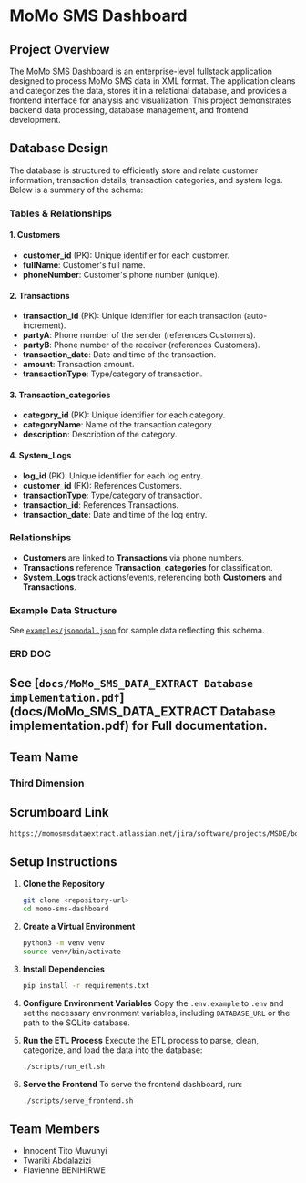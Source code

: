 # MoMo SMS Dashboard

## Project Overview
The MoMo SMS Dashboard is an enterprise-level fullstack application designed to process MoMo SMS data in XML format. The application cleans and categorizes the data, stores it in a relational database, and provides a frontend interface for analysis and visualization. This project demonstrates backend data processing, database management, and frontend development.

## Database Design

The database is structured to efficiently store and relate customer information, transaction details, transaction categories, and system logs. Below is a summary of the schema:

### Tables & Relationships

#### 1. Customers
- **customer_id** (PK): Unique identifier for each customer.
- **fullName**: Customer's full name.
- **phoneNumber**: Customer's phone number (unique).

#### 2. Transactions
- **transaction_id** (PK): Unique identifier for each transaction (auto-increment).
- **partyA**: Phone number of the sender (references Customers).
- **partyB**: Phone number of the receiver (references Customers).
- **transaction_date**: Date and time of the transaction.
- **amount**: Transaction amount.
- **transactionType**: Type/category of transaction.

#### 3. Transaction_categories
- **category_id** (PK): Unique identifier for each category.
- **categoryName**: Name of the transaction category.
- **description**: Description of the category.

#### 4. System_Logs
- **log_id** (PK): Unique identifier for each log entry.
- **customer_id** (FK): References Customers.
- **transactionType**: Type/category of transaction.
- **transaction_id**: References Transactions.
- **transaction_date**: Date and time of the log entry.

### Relationships
- **Customers** are linked to **Transactions** via phone numbers.
- **Transactions** reference **Transaction_categories** for classification.
- **System_Logs** track actions/events, referencing both **Customers** and **Transactions**.

### Example Data Structure

See [`examples/jsomodal.json`](examples/jsomodal.json) for sample data reflecting this schema.


### ERD DOC

See [`docs/MoMo_SMS_DATA_EXTRACT Database implementation.pdf`](docs/MoMo_SMS_DATA_EXTRACT Database implementation.pdf) for Full documentation.
---

## Team Name
### Third Dimension

## Scrumboard Link
```bash
https://momosmsdataextract.atlassian.net/jira/software/projects/MSDE/boards/1/backlog?atlOrigin=eyJpIjoiZjk2YjQwNDE1Nzk4NGUyYzgyZTA3MjFmMTdmOWE0OWYiLCJwIjoiaiJ9
```

## Setup Instructions
1. **Clone the Repository**
   ```bash
   git clone <repository-url>
   cd momo-sms-dashboard
   ```

2. **Create a Virtual Environment**
   ```bash
   python3 -m venv venv
   source venv/bin/activate
   ```

3. **Install Dependencies**
   ```bash
   pip install -r requirements.txt
   ```

4. **Configure Environment Variables**
   Copy the `.env.example` to `.env` and set the necessary environment variables, including `DATABASE_URL` or the path to the SQLite database.

5. **Run the ETL Process**
   Execute the ETL process to parse, clean, categorize, and load the data into the database:
   ```bash
   ./scripts/run_etl.sh
   ```

6. **Serve the Frontend**
   To serve the frontend dashboard, run:
   ```bash
   ./scripts/serve_frontend.sh
   ```

## Team Members
- Innocent Tito Muvunyi
- Twariki Abdalazizi
- Flavienne BENIHIRWE
